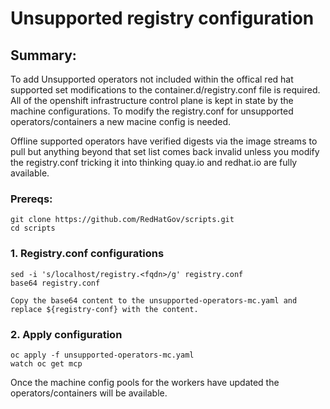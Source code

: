 # Unsupported registry configuration
## Summary:
To add Unsupported operators not included within the offical red hat supported set modifications to the container.d/registry.conf file is required. All of the openshift infrastructure control plane is kept in state by the machine configurations. To modify the registry.conf for unsupported operators/containers a new macine config is needed.

Offline supported operators have verified digests via the image streams to pull but anything beyond that set list comes back invalid unless you modify the registry.conf tricking it into thinking quay.io and redhat.io are fully available.

### Prereqs:
```
git clone https://github.com/RedHatGov/scripts.git
cd scripts
```
### 1. Registry.conf configurations
```
sed -i 's/localhost/registry.<fqdn>/g' registry.conf
base64 registry.conf

Copy the base64 content to the unsupported-operators-mc.yaml and replace ${registry-conf} with the content.
```  

### 2. Apply configuration
```
oc apply -f unsupported-operators-mc.yaml
watch oc get mcp
```
Once the machine config pools for the workers have updated the operators/containers will be available.
